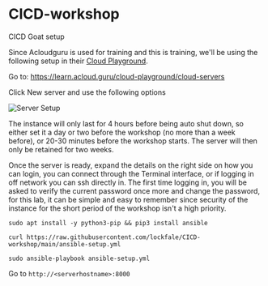 # CICD-workshop
CICD Goat setup


Since Acloudguru is used for training and this is training, we'll be using the following setup in their [Cloud Playground](https://learn.acloud.guru/cloud-playground/cloud-servers).

Go to: https://learn.acloud.guru/cloud-playground/cloud-servers

Click New server and use the following options

![Server Setup](https://github.com/lockfale/CICD-workshop/assets/913856/ed3224ac-8c20-406a-ad16-ab50efdad361)

The instance will only last for 4 hours before being auto shut down, so either set it a day or two before the workshop (no more than a week before), or 20-30 minutes before the workshop starts. The server will then only be retained for two weeks.

Once the server is ready, expand the details on the right side on how you can login, you can connect through the Terminal interface, or if logging in off network you can ssh directly in.  The first time logging in, you will be asked to verify the current password once more and change the password, for this lab, it can be simple and easy to remember since security of the instance for the short period of the workshop isn't a high priority.

```
sudo apt install -y python3-pip && pip3 install ansible
```

```
curl https://raw.githubusercontent.com/lockfale/CICD-workshop/main/ansible-setup.yml
```

```
sudo ansible-playbook ansible-setup.yml
```

Go to `http://<serverhostname>:8000`
